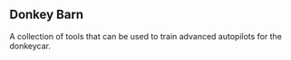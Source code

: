 ## Donkey Barn

A collection of tools that can be used to train advanced autopilots for the donkeycar.